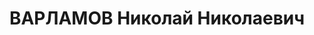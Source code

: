 ---
title: ВАРЛАМОВ Николай Николаевич
description: 'Род. в 1884, Донецкая обл. Проживал: гор. Балхаш. Гл. инж. Прибалхашстроя.

  Приговор: ВК ВС СССР, 26.02.1938.

  Реабилитирован ВК ВС СССР апрель 1957'
---